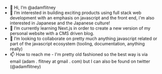 - 👋 Hi, I’m @adamflitney
- 👀 I’m interested in building exciting products using full stack web development with an emphasis on javascript and the front end, i'm also interested in Japanese and the Japanese culture!
- 🌱 I’m currently learning Next.js in order to create a new version of my personal website with a CMS driven blog.
- 💞️ I’m looking to collaborate on pretty much anything javascript related or part of the javascript ecosystem (tooling, documentation, anything really)
- 📫 How to reach me - I'm pretty old fashioned so the best way is via email (adam . flitney at gmail . com) but I can also be found on twitter (@adamflitney)

<!---
adamflitney/adamflitney is a ✨ special ✨ repository because its `README.md` (this file) appears on your GitHub profile.
You can click the Preview link to take a look at your changes.
--->
